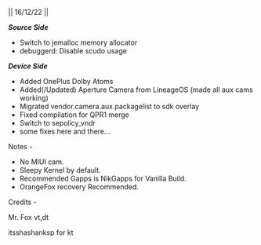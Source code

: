 || 16/12/22 ||

***Source Side***
- Switch to jemalloc memory allocator
- debuggerd: Disable scudo usage

***Device Side***
- Added OnePlus Dolby Atoms
- Added(/Updated) Aperture Camera from LineageOS (made all aux cams working)
- Migrated vendor.camera.aux.packagelist to sdk overlay
- Fixed compilation for QPR1 merge
- Switch to sepolicy_vndr
- some fixes here and there...



Notes -
- No MIUI cam.
- Sleepy Kernel by default.
- Recommended Gapps is NikGapps for Vanilla Build.
- OrangeFox recovery Recommended.

Credits -

Mr. Fox vt,dt

itsshashanksp for kt
